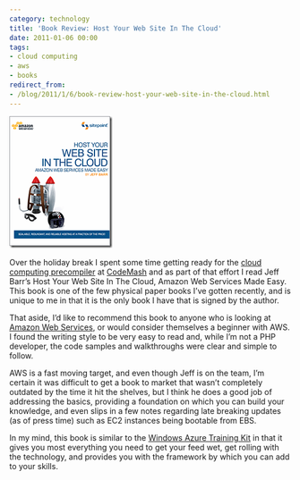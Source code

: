 ```yaml
---
category: technology
title: 'Book Review: Host Your Web Site In The Cloud'
date: 2011-01-06 00:00
tags:
- cloud computing
- aws
- books
redirect_from:
- /blog/2011/1/6/book-review-host-your-web-site-in-the-cloud.html
---
```

<img alt='Book Cover' src='/images/hostyourwebsiteinthecloud.gif' class='blogimage img-responsive'>

Over the holiday break I spent some time getting ready for the [cloud computing precompiler](http://codemash.org/Precompiler#AWS) at [CodeMash](http://codemash.org/) and as part of that effort I read Jeff Barr’s Host Your Web Site In The Cloud, Amazon Web Services Made Easy. This book is one of the few physical paper books I’ve gotten recently, and is unique to me in that it is the only book I have that is signed by the author.

That aside, I’d like to recommend this book to anyone who is looking at [Amazon Web Services](http://aws.amazon.com/), or would consider themselves a beginner with AWS. I found the writing style to be very easy to read and, while I’m not a PHP developer, the code samples and walkthroughs were clear and simple to follow.

AWS is a fast moving target, and even though Jeff is on the team, I’m certain it was difficult to get a book to market that wasn’t completely outdated by the time it hit the shelves, but I think he does a good job of addressing the basics, providing a foundation on which you can build your knowledge, and even slips in a few notes regarding late breaking updates (as of press time) such as EC2 instances being bootable from EBS.

In my mind, this book is similar to the [Windows Azure Training Kit](http://www.microsoft.com/downloads/en/details.aspx?FamilyID=413e88f8-5966-4a83-b309-53b7b77edf78&displaylang=en) in that it gives you most everything you need to get your feed wet, get rolling with the technology, and provides you with the framework by which you can add to your skills.
